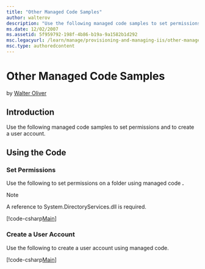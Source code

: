 ```yaml
---
title: "Other Managed Code Samples"
author: walterov
description: "Use the following managed code samples to set permissions and to create a user account. Using the Code Set Permissions Use the following to set permissions o..."
ms.date: 12/02/2007
ms.assetid: 5f959792-198f-4b86-b19a-9a1582b1d292
msc.legacyurl: /learn/manage/provisioning-and-managing-iis/other-managed-code-samples
msc.type: authoredcontent
---
```

Other Managed Code Samples
====================
by [Walter Oliver](https://github.com/walterov)

## Introduction

Use the following managed code samples to set permissions and to create a user account.

## Using the Code

### Set Permissions

Use the following to set permissions on a folder using managed code **.**

> [!NOTE]
> A reference to System.DirectoryServices.dll is required.

[!code-csharp[Main](other-managed-code-samples/samples/sample1.cs)]

### Create a User Account

Use the following to create a user account using managed code.

[!code-csharp[Main](other-managed-code-samples/samples/sample2.cs)]
